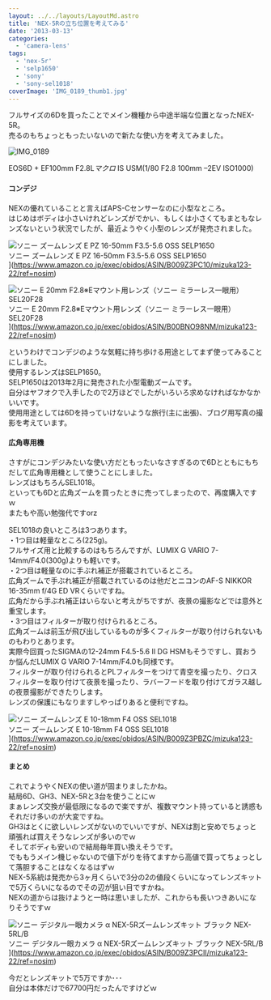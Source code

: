```yaml
---
layout: ../../layouts/LayoutMd.astro
title: 'NEX-5Rの立ち位置を考えてみる'
date: '2013-03-13'
categories:
  - 'camera-lens'
tags:
  - 'nex-5r'
  - 'selp1650'
  - 'sony'
  - 'sony-sel1018'
coverImage: 'IMG_0189_thumb1.jpg'
---
```


フルサイズの6Dを買ったことでメイン機種から中途半端な位置となったNEX-5R。  
売るのもちょっともったいないので新たな使い方を考えてみました。

![IMG_0189](/archive/images/IMG_0189_thumb.jpg 'IMG_0189')

EOS6D + EF100mm F2.8L*マクロ* IS USM(1/80 F2.8 100mm –2EV ISO1000)

#### コンデジ

NEXの優れていることと言えばAPS-Cセンサーなのに小型なところ。  
はじめはボディは小さいけれどレンズがでかい、もしくは小さくてもまともなレンズないという状況でしたが、最近ようやく小型のレンズが発売されました。

![ソニー ズームレンズ E PZ 16-50mm F3.5-5.6 OSS SELP1650](/archive/images/31pUv9HbkpL._SL160_.jpg)  
ソニー ズームレンズ E PZ 16-50mm F3.5-5.6 OSS SELP1650  
](https://www.amazon.co.jp/exec/obidos/ASIN/B009Z3PC10/mizuka123-22/ref=nosim)

![ソニー E 20mm F2.8※Eマウント用レンズ（ソニー ミラーレス一眼用） SEL20F28](/archive/images/21vKyk1ggKL._SL160_.jpg)  
ソニー E 20mm F2.8※Eマウント用レンズ（ソニー ミラーレス一眼用） SEL20F28  
](https://www.amazon.co.jp/exec/obidos/ASIN/B00BNO98NM/mizuka123-22/ref=nosim)

というわけでコンデジのような気軽に持ち歩ける用途としてまず使ってみることにしました。  
使用するレンズはSELP1650。  
SELP1650は2013年2月に発売された小型電動ズームです。  
自分はヤフオクで入手したので2万ほどでしたがいろいろ求めなければなかなかいいです。  
使用用途としては6Dを持っていけないような旅行(主に出張)、ブログ用写真の撮影を考えています。

#### 広角専用機

さすがにコンデジみたいな使い方だともったいなさすぎるので6Dとともにもちだして広角専用機として使うことにしました。  
レンズはもちろんSEL1018。  
といっても6Dと広角ズームを買ったときに売ってしまったので、再度購入ですｗ  
またもや高い勉強代ですorz

SEL1018の良いところは3つあります。  
・1つ目は軽量なところ(225g)。  
フルサイズ用と比較するのはもちろんですが、LUMIX G VARIO 7-14mm/F4.0(300g)よりも軽いです。  
・2つ目は軽量なのに手ぶれ補正が搭載されているところ。  
広角ズームで手ぶれ補正が搭載されているのは他だとニコンのAF-S NIKKOR 16-35mm f/4G ED VRくらいですね。  
広角だから手ぶれ補正はいらないと考えがちですが、夜景の撮影などでは意外と重宝します。  
・3つ目はフィルターが取り付けられるところ。  
広角ズームは前玉が飛び出しているものが多くフィルターが取り付けられないものもわりとあります。  
実際今回買ったSIGMAの12-24mm F4.5-5.6 II DG HSMもそうですし、買おうか悩んだLUMIX G VARIO 7-14mm/F4.0も同様です。  
フィルターが取り付けられるとPLフィルターをつけて青空を撮ったり、クロスフィルターを取り付けて夜景を撮ったり、ラバーフードを取り付けてガラス越しの夜景撮影ができたりします。  
レンズの保護にもなりますしやっぱりあると便利ですね。

![ソニー ズームレンズ E 10-18mm F4 OSS SEL1018](/archive/images/31C%2BEiE2-%2BL._SL160_.jpg)  
ソニー ズームレンズ E 10-18mm F4 OSS SEL1018  
](https://www.amazon.co.jp/exec/obidos/ASIN/B009Z3PBZC/mizuka123-22/ref=nosim)

#### まとめ

これでようやくNEXの使い道が固まりましたかね。  
結局6D、GH3、NEX-5Rと3台を使うことにｗ  
まぁレンズ交換が最低限になるので楽ですが、複数マウント持っていると誘惑もそれだけ多いのが大変ですね。  
GH3はとくに欲しいレンズがないのでいいですが、NEXは割と安めでちょっと頑張れば買えそうなレンズが多いのでｗ  
そしてボディも安いので結局毎年買い換えそうです。  
でももうメイン機じゃないので値下がりを待てますから高値で買ってちょっとして落胆することはなくなるはずｗ  
NEX-5系統は発売から3ヶ月くらいで3分の2の値段くらいになってレンズキットで5万くらいになるのでその辺が狙い目ですかね。  
NEXの道からは抜けようと一時は思いましたが、これからも長いつきあいになりそうですｗ

![ソニー デジタル一眼カメラ α NEX-5Rズームレンズキット ブラック NEX-5RL/B](/archive/images/41Ihx2NlCKL._SL160_.jpg)  
ソニー デジタル一眼カメラ α NEX-5Rズームレンズキット ブラック NEX-5RL/B  
](https://www.amazon.co.jp/exec/obidos/ASIN/B009Z3PCII/mizuka123-22/ref=nosim)

今だとレンズキットで5万ですか･･･  
自分は本体だけで67700円だったんですけどｗ
